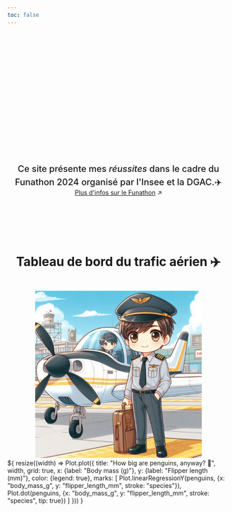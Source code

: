 ```yaml
---
toc: false
---
```


<div class="hero">
  <h1>Funathon 2024</h1>
  <h2>Ce site présente mes <i>réussites</i> dans le cadre du Funathon 2024 organisé par l'Insee et la DGAC.✈️</h2>
  <a href="https://inseefrlab.github.io/funathon2024/">Plus d'infos sur le Funathon<span style="display: inline-block; margin-left: 0.25rem;">↗︎</span></a>
</div>

<div class="grid grid-cols-2" style="grid-auto-rows: 504px;">
  <div class="card" style="text-align: center;">
    
  <h1><a href="tbbord_trafic_aerien" style="text-decoration: none; color: inherit;">Tableau de bord du trafic aérien ✈️</a></h1>
  <a href="tbbord_trafic_aerien">
    <img src="img/pilote.jfif" width="75%" alt="Pilote" style="margin-top: 20px;"></img>
  </a><br/>
  </div>
  <div class="card">${
    resize((width) => Plot.plot({
      title: "How big are penguins, anyway? 🐧",
      width,
      grid: true,
      x: {label: "Body mass (g)"},
      y: {label: "Flipper length (mm)"},
      color: {legend: true},
      marks: [
        Plot.linearRegressionY(penguins, {x: "body_mass_g", y: "flipper_length_mm", stroke: "species"}),
        Plot.dot(penguins, {x: "body_mass_g", y: "flipper_length_mm", stroke: "species", tip: true})
      ]
    }))
  }</div>
</div>


<style>

.hero {
  display: flex;
  flex-direction: column;
  align-items: center;
  font-family: var(--sans-serif);
  margin: 4rem 0 8rem;
  text-wrap: balance;
  text-align: center;
}

.hero h1 {
  margin: 1rem 0;
  padding: 1rem 0;
  max-width: none;
  font-size: 14vw;
  font-weight: 900;
  line-height: 1;
  background: linear-gradient(30deg, var(--theme-foreground-focus), currentColor);
  -webkit-background-clip: text;
  -webkit-text-fill-color: transparent;
  background-clip: text;
}

.hero h2 {
  margin: 0;
  max-width: 34em;
  font-size: 20px;
  font-style: initial;
  font-weight: 500;
  line-height: 1.5;
  color: var(--theme-foreground-muted);
}

@media (min-width: 640px) {
  .hero h1 {
    font-size: 90px;
  }
}

</style>
